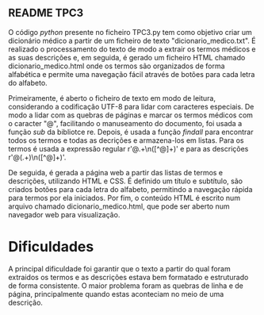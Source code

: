 ## README TPC3 

O código *python* presente no ficheiro TPC3.py tem como objetivo criar um dicionário médico a partir de um ficheiro de texto "dicionario_medico.txt". É realizado o processamento do texto de modo a extrair os termos médicos e as suas descrições e, em seguida, é gerado um ficheiro HTML chamado dicionario_medico.html onde os termos são organizados de forma alfabética e permite uma navegação fácil através de botões para cada letra do alfabeto.

Primeiramente, é aberto o ficheiro de texto em modo de leitura, considerando a codificação UTF-8 para lidar com caracteres especiais. De modo a lidar com as quebras de páginas e marcar os termos médicos com o caracter "@", facilitando o manuseamento do documento, foi usada a função *sub* da bibliotce re.
Depois, é usada a função *findall* para encontrar todos os termos e todas as decrições e armazena-los em listas. Para os termos é usada a expressão regular r'@.+\n([^@]+)' e para as descrições r'@(.+)\n([^@]+)'.

De seguida, é gerada a página web a partir das listas de termos e descrições, utilizando HTML e CSS. É definido um título e subtítulo, são criados botões para cada letra do alfabeto, permitindo a navegação rápida para termos por ela iniciados. Por fim, o conteúdo HTML é escrito num arquivo chamado dicionario_medico.html, que pode ser aberto num navegador web para visualização.

# Dificuldades
A principal dificuldade foi garantir que o texto a partir do qual foram extraidos os termos e as descrições estava bem formatado e estruturado de forma consistente. O maior problema foram as quebras de linha e de página, principalmente quando estas aconteciam no meio de uma descrição.